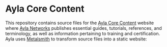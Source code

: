 # Ayla Core Content

This repository contains source files for the [Ayla Core Content](https://hagenhaus.com/) website where [Ayla Networks](https://www.aylanetworks.com/) publishes essential guides, tutorials, references, and terminology, as well as information pertaining to training and certification. Ayla uses [Metalsmith](http://www.metalsmith.io/) to transform source files into a static website:

